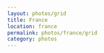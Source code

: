 ```yaml
---
layout: photos/grid
title: France
location: france
permalink: photos/france/grid
category: photos
---
```


